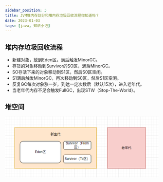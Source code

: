 ```yaml
---
sidebar_position: 3
title: JVM堆内存划分和堆内存垃圾回收流程你知道吗？
date: 2023-01-03
tags: [java, 知识小记]
---
```


## 堆内存垃圾回收流程

- 新建对象，放到Eden区，满后触发MinorGC。
- 存货的对象移动到Survivor的SO区，满后MinorGC。
- SO存活下来的对象移动到S1区，然后S0区空闲。
- S1满后触发MinorGC，再次移动到S0区，然后S1区空闲。
- 反复GC每次对象涨一岁，到达一定次数后（默认15次），进入老年代。
- 当老年代内存不足会触发FullGC，出现STW（Stop-The-World）。

## 堆空间

![image-20230103201733841](/img/JAVA/知识点/堆空间.png)
